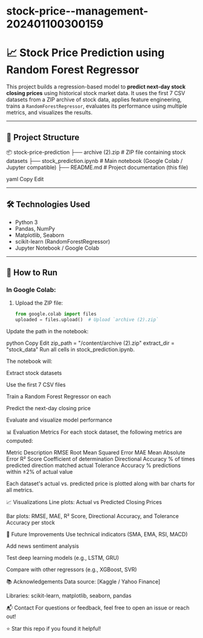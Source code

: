 # stock-price--management-202401100300159
# 📈 Stock Price Prediction using Random Forest Regressor

This project builds a regression-based model to **predict next-day stock closing prices** using historical stock market data. It uses the first 7 CSV datasets from a ZIP archive of stock data, applies feature engineering, trains a `RandomForestRegressor`, evaluates its performance using multiple metrics, and visualizes the results.

---

## 📁 Project Structure

📦 stock-price-prediction
├── archive (2).zip # ZIP file containing stock datasets
├── stock_prediction.ipynb # Main notebook (Google Colab / Jupyter compatible)
├── README.md # Project documentation (this file)

yaml
Copy
Edit

---

## 🛠️ Technologies Used

- Python 3
- Pandas, NumPy
- Matplotlib, Seaborn
- scikit-learn (RandomForestRegressor)
- Jupyter Notebook / Google Colab

---

## 🚀 How to Run

### In Google Colab:

1. Upload the ZIP file:
   ```python
   from google.colab import files
   uploaded = files.upload()  # Upload `archive (2).zip`
Update the path in the notebook:

python
Copy
Edit
zip_path = "/content/archive (2).zip"
extract_dir = "stock_data"
Run all cells in stock_prediction.ipynb.

The notebook will:

Extract stock datasets

Use the first 7 CSV files

Train a Random Forest Regressor on each

Predict the next-day closing price

Evaluate and visualize model performance

📊 Evaluation Metrics
For each stock dataset, the following metrics are computed:

Metric	Description
RMSE	Root Mean Squared Error
MAE	Mean Absolute Error
R² Score	Coefficient of determination
Directional Accuracy	% of times predicted direction matched actual
Tolerance Accuracy	% predictions within ±2% of actual value

Each dataset's actual vs. predicted price is plotted along with bar charts for all metrics.

📈 Visualizations
Line plots: Actual vs Predicted Closing Prices

Bar plots: RMSE, MAE, R² Score, Directional Accuracy, and Tolerance Accuracy per stock

🧠 Future Improvements
Use technical indicators (SMA, EMA, RSI, MACD)

Add news sentiment analysis

Test deep learning models (e.g., LSTM, GRU)

Compare with other regressors (e.g., XGBoost, SVR)

📚 Acknowledgements
Data source: [Kaggle / Yahoo Finance]

Libraries: scikit-learn, matplotlib, seaborn, pandas

📬 Contact
For questions or feedback, feel free to open an issue or reach out!

⭐ Star this repo if you found it helpful!
